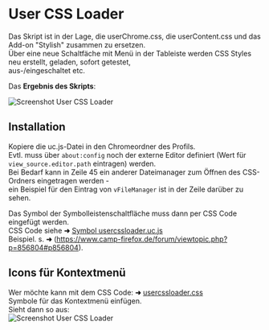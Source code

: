 # User CSS Loader
Das Skript ist in der Lage, die userChrome.css, die userContent.css und das Add-on "Stylish" zusammen zu ersetzen.     
Über eine neue Schaltfäche mit Menü in der Tableiste werden CSS Styles neu erstellt, geladen, sofort getestet,       
aus-/eingeschaltet etc.

Das **Ergebnis des Skripts**:

![Screenshot User CSS Loader](https://raw.githubusercontent.com/Endor8/userChrome.js/master/Thunderbird/Thunderbird%20-%20Release/usercssloader/usercssloader.png)

## Installation
Kopiere die uc.js-Datei in den Chromeordner des Profils.  
Evtl. muss über `about:config` noch der externe Editor definiert (Wert für `view_source.editor.path` eintragen) werden.     
Bei Bedarf kann in Zeile 45 ein anderer Dateimanager zum Öffnen des CSS-Ordners eingetragen werden -     
ein Beispiel für den Eintrag von `vFileManager` ist in der Zeile darüber zu sehen.     
    
Das Symbol der Symbolleistenschaltfläche muss dann per CSS Code eingefügt werden.    
CSS Code siehe **➜** [Symbol usercssloader.uc.js](https://github.com/Endor8/userChrome.js/blob/master/Thunderbird/Thunderbird%20-%20Release/usercssloader/CSS-Symbol.css)     
Beispiel. s. **➜** (https://www.camp-firefox.de/forum/viewtopic.php?p=856804#p856804).

## Icons für Kontextmenü
Wer möchte kann mit dem CSS Code: **➜** [usercssloader.css](https://github.com/Endor8/userChrome.js/blob/master/Thunderbird/Thunderbird%20-%20Release/usercssloader/usercssloader.css)    
Symbole für das Kontextmenü einfügen.    
Sieht dann so aus:     
![Screenshot User CSS Loader](https://raw.githubusercontent.com/Endor8/userChrome.js/master/Thunderbird/Thunderbird%20-%20Release/usercssloader/usercssloader2.png)
